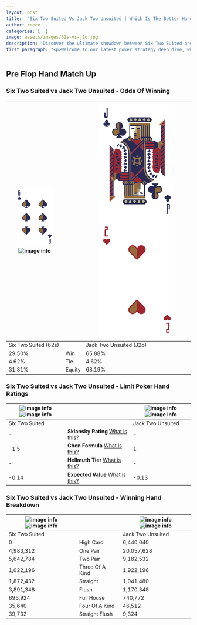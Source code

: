 ```yaml
---
layout: post
title:  "Six Two Suited Vs Jack Two Unsuited | Which Is The Better Hand In Poker? A Complete Guide"
author: reece
categories: [  ]
image: assets/images/62s-vs-j2o.jpg
description: "Discover the ultimate showdown between Six Two Suited and Jack Two Unsuited in poker! Uncover the odds, strategies, and scenarios where one hand triumphs over the other. Get ready to up your poker game with this thrilling analysis."
first_paragraph: "<p>Welcome to our latest poker strategy deep dive, where we're pitting two distinct hands against each other in a high-stakes showdown: Six Two Suited vs Jack Two Unsuited.</p><p>In the dynamic world of poker, every decision counts, and knowing which hand holds the upper hand is key to your success at the table.</p><p>In this article, we'll dissect these two hands, explore the scenarios where one dominates the other, and equip you with the knowledge to make strategic choices that can tip the odds in your favor.</p><p>Get ready to unravel the intriguing dynamics of these poker hands and elevate your game to new heights.</p>"
---
```




[comment]: # (sp0)

## Pre Flop Hand Match Up

<div class="table hand-ratings" markdown="1"> 



### Six Two Suited vs Jack Two Unsuited - Odds Of Winning


    
| ![image info](assets/images/hand1/6.png) ![image info](assets/images/hand1/2s.png) |  | ![image info](assets/images/hand2/J.png) ![image info](assets/images/hand2/2o.png) |
| -------- | -------- | -------- |
| Six Two Suited (62s) |  | Jack Two Unsuited (J2o) |
| 29.50% | Win | 65.88% |
| 4.62% | Tie | 4.62% |
| 31.81% | Equity | 68.19% |




[comment]: # (sp1)



### Six Two Suited vs Jack Two Unsuited - Limit Poker Hand Ratings


    
| ![image info](https://www.riverpairs.com/assets/images/hand1/6.png) ![image info](https://www.riverpairs.com/assets/images/hand1/2s.png) |  | ![image info](https://www.riverpairs.com/assets/images/hand2/J.png) ![image info](https://www.riverpairs.com/assets/images/hand2/2o.png) |
| -------- | -------- | -------- |
| Six Two Suited |  | Jack Two Unsuited |
| - | **Sklansky Rating** [What is this?](/sklansky-rating-explained) | - |
| -1.5 | **Chen Formula** [What is this?](/chen-formula-explained) | 1 |
| - | **Hellmuth Tier** [What is this?](/Hellmuth-tier-explained) | - |
| -0.14 | **Expected Value** [What is this?](/expected-value-explained) | -0.13 |




[comment]: # (sp2)



### Six Two Suited vs Jack Two Unsuited - Winning Hand Breakdown


    
| ![image info](https://www.riverpairs.com/assets/images/hand1/6.png) ![image info](https://www.riverpairs.com/assets/images/hand1/2s.png) |  | ![image info](https://www.riverpairs.com/assets/images/hand2/J.png) ![image info](https://www.riverpairs.com/assets/images/hand2/2o.png) |
| -------- | -------- | -------- |
| Six Two Suited |  | Jack Two Unsuited |
| 0 | High Card | 6,440,040 |
| 4,983,312 | One Pair | 20,057,628 |
| 5,642,784 | Two Pair | 9,182,532 |
| 1,022,196 | Three Of A Kind | 1,922,196 |
| 1,872,432 | Straight | 1,041,480 |
| 3,891,348 | Flush | 1,170,348 |
| 696,924 | Full House | 740,772 |
| 35,640 | Four Of A Kind | 46,512 |
| 39,732 | Straight Flush | 9,324 |




[comment]: # (sp3)



</div>

[comment]: # (sp4)



[comment]: # (sp5)


